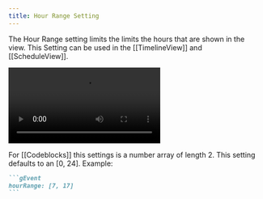 ```yaml
---
title: Hour Range Setting
---
```


The Hour Range setting limits the limits the hours that are shown in the view.
This Setting can be used in the [[TimelineView]] and [[ScheduleView]].

<video src="changeHourRangeSetting.mp4" controls title="Change Hour Range Setting"></video>

For [[Codeblocks]] this settings is a number array of length 2.
This setting defaults to an [0, 24].
Example:

~~~md
```gEvent
hourRange: [7, 17]
```
~~~
